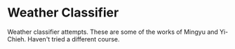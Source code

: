 # Weather Classifier
Weather classifier attempts.
These are some of the works of Mingyu and Yi-Chieh.
Haven't tried a different course.
